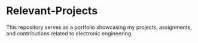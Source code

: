 # Relevant-Projects
This repository serves as a portfolio showcasing my projects, assignments, and contributions related to electronic engineering. 
